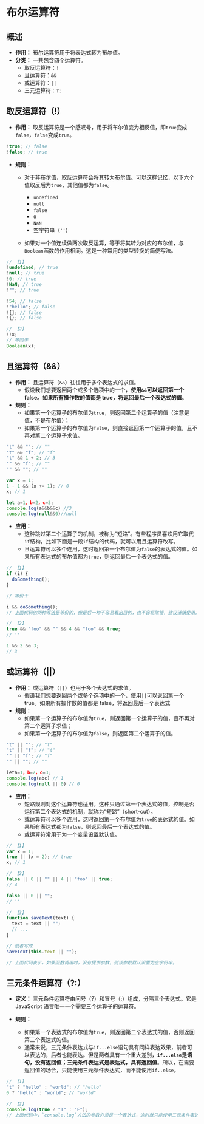 # 布尔运算符

## 概述

- **作用：** 布尔运算符用于将表达式转为布尔值。
- **分类：** 一共包含四个运算符。
  - 取反运算符：`!`
  - 且运算符：`&&`
  - 或运算符：`||`
  - 三元运算符：`?:`

## 取反运算符（!）

- **作用：** 取反运算符是一个感叹号，用于将布尔值变为相反值，即`true`变成`false`，`false`变成`true`。

```javascript
!true; // false
!false; // true
```

- **规则：**

  - 对于非布尔值，取反运算符会将其转为布尔值。可以这样记忆，以下六个值取反后为`true`，其他值都为`false`。

    - `undefined`
    - `null`
    - `false`
    - `0`
    - `NaN`
    - 空字符串（`''`）

  - 如果对一个值连续做两次取反运算，等于将其转为对应的布尔值，与`Boolean`函数的作用相同。这是一种常用的类型转换的简便写法。

```javascript
// 【1】
!undefined; // true
!null; // true
!0; // true
!NaN; // true
!""; // true

!54; // false
!"hello"; // false
![]; // false
!{}; // false

// 【2】
!!x;
// 等同于
Boolean(x);
```

## 且运算符（&&）

- **作用：** 且运算符（`&&`）往往用于多个表达式的求值。
  - 假设我们想要返回两个或多个选项中的一个，**使用`&&`可以返回第一个 false。如果所有操作数的值都是 true，将返回最后一个表达式的值**。
- **规则：**
  - 如果第一个运算子的布尔值为`true`，则返回第二个运算子的值（注意是值，不是布尔值）；
  - 如果第一个运算子的布尔值为`false`，则直接返回第一个运算子的值，且不再对第二个运算子求值。

```javascript
"t" && ""; // ""
"t" && "f"; // "f"
"t" && 1 + 2; // 3
"" && "f"; // ""
"" && ""; // ""

var x = 1;
1 - 1 && (x += 1); // 0
x; // 1

let a=1，b=2，c=3;
console.log(a&&b&&c) //3
console.log(null&&0)//null
```

- **应用：**
  - 这种跳过第二个运算子的机制，被称为“短路”。有些程序员喜欢用它取代`if`结构，比如下面是一段`if`结构的代码，就可以用且运算符改写。
  - 且运算符可以多个连用，这时返回第一个布尔值为`false`的表达式的值。如果所有表达式的布尔值都为`true`，则返回最后一个表达式的值。

```javascript
// 【1】
if (i) {
  doSomething();
}

// 等价于

i && doSomething();
// 上面代码的两种写法是等价的，但是后一种不容易看出目的，也不容易除错，建议谨慎使用。

// 【2】
true && "foo" && "" && 4 && "foo" && true;
// ''

1 && 2 && 3;
// 3
```

## 或运算符（||）

- **作用：** 或运算符（`||`）也用于多个表达式的求值。
  - 假设我们想要返回两个或多个选项中的一个，使用`||`可以返回第一个 true。如果所有操作数的值都是 false，将返回最后一个表达式
- **规则：**
  - 如果第一个运算子的布尔值为`true`，则返回第一个运算子的值，且不再对第二个运算子求值；
  - 如果第一个运算子的布尔值为`false`，则返回第二个运算子的值。

```javascript
"t" || ""; // "t"
"t" || "f"; // "t"
"" || "f"; // "f"
"" || ""; // ""

leta=1，b=2，c=3;
console.log(abc) // 1
console.log(null || 0) // 0
```

- **应用：**
  - 短路规则对这个运算符也适用。这种只通过第一个表达式的值，控制是否运行第二个表达式的机制，就称为“短路”（short-cut）。
  - 或运算符可以多个连用，这时返回第一个布尔值为`true`的表达式的值。如果所有表达式都为`false`，则返回最后一个表达式的值。
  - 或运算符常用于为一个变量设置默认值。

```javascript
// 【1】
var x = 1;
true || (x = 2); // true
x; // 1

// 【2】
false || 0 || "" || 4 || "foo" || true;
// 4

false || 0 || "";
// ''

// 【3】
function saveText(text) {
  text = text || "";
  // ...
}

// 或者写成
saveText(this.text || "");

// 上面代码表示，如果函数调用时，没有提供参数，则该参数默认设置为空字符串。
```

## 三元条件运算符（?:）

- **定义：** 三元条件运算符由问号（?）和冒号（:）组成，分隔三个表达式。它是 JavaScript 语言唯一一个需要三个运算子的运算符。

- **规则：**
  - 如果第一个表达式的布尔值为`true`，则返回第二个表达式的值，否则返回第三个表达式的值。
  - 通常来说，三元条件表达式与`if...else`语句具有同样表达效果，前者可以表达的，后者也能表达。但是两者具有一个重大差别，**`if...else`是语句，没有返回值；三元条件表达式是表达式，具有返回值**。所以，在需要返回值的场合，只能使用三元条件表达式，而不能使用`if..else`。

```javascript
// 【1】
"t" ? "hello" : "world"; // "hello"
0 ? "hello" : "world"; // "world"

// 【2】
console.log(true ? "T" : "F");
// 上面代码中，`console.log`方法的参数必须是一个表达式，这时就只能使用三元条件表达式。如果要用`if...else`语句，就必须改变整个代码写法了。
```
